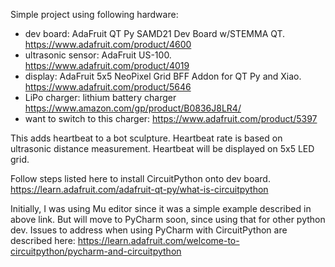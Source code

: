 Simple project using following hardware:
  * dev board:         AdaFruit QT Py SAMD21 Dev Board w/STEMMA QT. https://www.adafruit.com/product/4600
  * ultrasonic sensor: AdaFruit US-100.  https://www.adafruit.com/product/4019
  * display:           AdaFruit 5x5 NeoPixel Grid BFF Addon for QT Py and Xiao.  https://www.adafruit.com/product/5646
  * LiPo charger:      lithium battery charger https://www.amazon.com/gp/product/B0836J8LR4/
  * want to switch to this charger: https://www.adafruit.com/product/5397

This adds heartbeat to a bot sculpture. Heartbeat rate is based on ultrasonic distance measurement.
Heartbeat will be displayed on 5x5 LED grid. 

Follow steps listed here to install CircuitPython onto dev board.
 https://learn.adafruit.com/adafruit-qt-py/what-is-circuitpython

Initially, I was using Mu editor since it was a simple example described in above link.  But will move to PyCharm soon, since using that for other python dev.  Issues to address when using PyCharm with CircuitPython are described here:
  https://learn.adafruit.com/welcome-to-circuitpython/pycharm-and-circuitpython 
 
